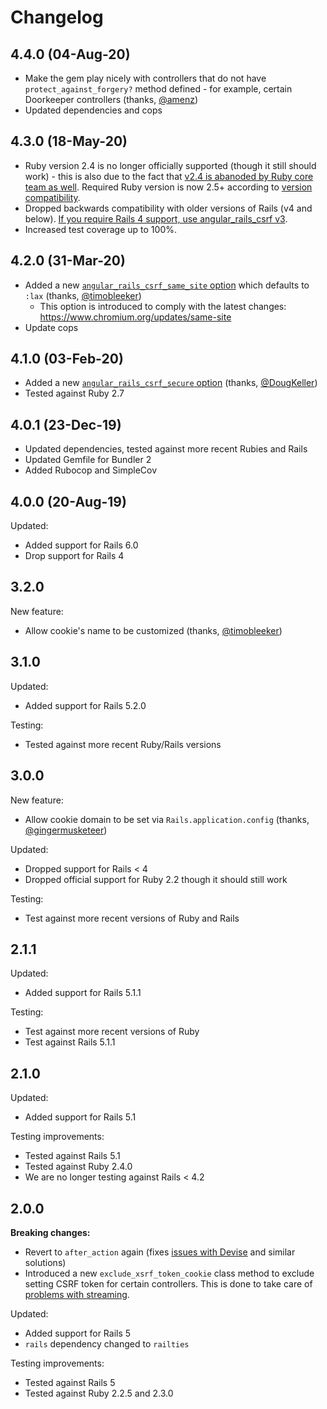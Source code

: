 # Changelog

## 4.4.0 (04-Aug-20)

* Make the gem play nicely with controllers that do not have `protect_against_forgery?` method defined - for example, certain Doorkeeper controllers (thanks, [@amenz](https://github.com/amenz))
* Updated dependencies and cops

## 4.3.0 (18-May-20)

* Ruby version 2.4 is no longer officially supported (though it still should work) - this is also due to the fact that [v2.4 is abanoded by Ruby core team as well](https://www.ruby-lang.org/en/news/2020/04/05/support-of-ruby-2-4-has-ended/). Required Ruby version is now 2.5+ according to [version compatibility](https://github.com/jsanders/angular_rails_csrf/wiki/Version-Compatibility).
* Dropped backwards compatibility with older versions of Rails (v4 and below). [If you require Rails 4 support, use angular_rails_csrf v3]((https://github.com/jsanders/angular_rails_csrf/wiki/Version-Compatibility)).
* Increased test coverage up to 100%.

## 4.2.0 (31-Mar-20)

* Added a new [`angular_rails_csrf_same_site` option](https://github.com/jsanders/angular_rails_csrf#samesite) which defaults to `:lax` (thanks, [@timobleeker](https://github.com/timobleeker))
  + This option is introduced to comply with the latest changes: https://www.chromium.org/updates/same-site
* Update cops

## 4.1.0 (03-Feb-20)

* Added a new [`angular_rails_csrf_secure` option](https://github.com/jsanders/angular_rails_csrf#secure-cookie) (thanks, [@DougKeller](https://github.com/DougKeller))
* Tested against Ruby 2.7

## 4.0.1 (23-Dec-19)

* Updated dependencies, tested against more recent Rubies and Rails
* Updated Gemfile for Bundler 2
* Added Rubocop and SimpleCov

## 4.0.0 (20-Aug-19)

Updated:
* Added support for Rails 6.0
* Drop support for Rails 4

## 3.2.0

New feature:
* Allow cookie's name to be customized (thanks, [@timobleeker](https://github.com/timobleeker))

## 3.1.0

Updated:
* Added support for Rails 5.2.0

Testing:
* Tested against more recent Ruby/Rails versions

## 3.0.0

New feature:
* Allow cookie domain to be set via `Rails.application.config` (thanks, [@gingermusketeer](https://github.com/gingermusketeer))

Updated:
* Dropped support for Rails < 4
* Dropped official support for Ruby 2.2 though it should still work

Testing:
* Test against more recent versions of Ruby and Rails

## 2.1.1

Updated:
* Added support for Rails 5.1.1

Testing:
* Test against more recent versions of Ruby
* Test against Rails 5.1.1

## 2.1.0

Updated:
* Added support for Rails 5.1

Testing improvements:
* Tested against Rails 5.1
* Tested against Ruby 2.4.0
* We are no longer testing against Rails < 4.2

## 2.0.0

**Breaking changes:**
* Revert to `after_action` again (fixes [issues with Devise](https://github.com/jsanders/angular_rails_csrf/issues/17) and similar solutions)
* Introduced a new `exclude_xsrf_token_cookie` class method to exclude setting CSRF token for certain controllers. This is done to take care of [problems with streaming](https://github.com/jsanders/angular_rails_csrf/issues/7).

Updated:
* Added support for Rails 5
* `rails` dependency changed to `railties`

Testing improvements:
* Tested against Rails 5
* Tested against Ruby 2.2.5 and 2.3.0
